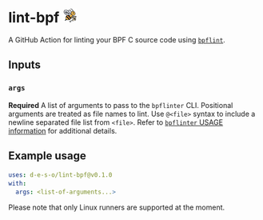 lint-bpf <img src="https://github.com/d-e-s-o/bpflint/blob/main/var/logo.png" style="height:1em">
========

A GitHub Action for linting your BPF C source code using
[`bpflint`][bpflint].

## Inputs

### `args`

**Required** A list of arguments to pass to the `bpflinter` CLI.
Positional arguments are treated as file names to lint. Use `@<file>`
syntax to include a newline separated file list from `<file>`. Refer to
[`bpflinter` USAGE information][bpflinter-usage] for additional details.


## Example usage

```yaml
uses: d-e-s-o/lint-bpf@v0.1.0
with:
  args: <list-of-arguments...>
```

Please note that only Linux runners are supported at the moment.

[bpflint]: https://github.com/d-e-s-o/bpflint
[bpflinter-usage]: https://github.com/d-e-s-o/bpflint/blob/main/cli/USAGE.md
